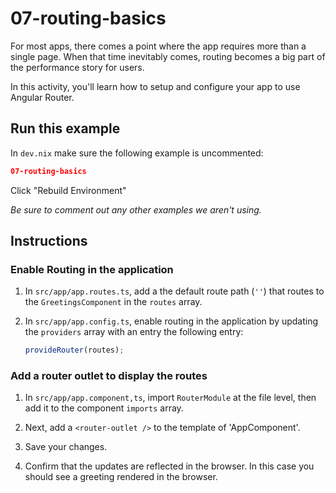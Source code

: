 # 07-routing-basics

For most apps, there comes a point where the app requires more than a single page. When that time inevitably comes, routing becomes a big part of the performance story for users.

In this activity, you'll learn how to setup and configure your app to use Angular Router.

## Run this example

In `dev.nix` make sure the following example is uncommented:

```json
07-routing-basics
```

Click "Rebuild Environment"

_Be sure to comment out any other examples we aren't using._

## Instructions

### Enable Routing in the application

1. In `src/app/app.routes.ts`, add a the default route path (`''`) that routes to the `GreetingsComponent` in the `routes` array.

1. In `src/app/app.config.ts`, enable routing in the application by updating the `providers` array with an entry the following entry:

   ```typescript
   provideRouter(routes);
   ```

### Add a router outlet to display the routes

1. In `src/app/app.component,ts`, import `RouterModule` at the file level, then add it to the component `imports` array.

1. Next, add a `<router-outlet />` to the template of 'AppComponent'.

1. Save your changes.

1. Confirm that the updates are reflected in the browser. In this case you should see a greeting rendered in the browser.
